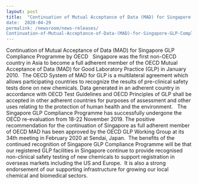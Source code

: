 ```yaml
---
layout: post
title:  "Continuation of Mutual Acceptance of Data (MAD) for Singapore GLP Compliance Programme by OECD“. 
date:  2020-04-29
permalink: /newsroom/news-releases/
Continuation-of-Mutual-Acceptance-of-Data-(MAD)-for-Singapore-GLP-Compliance-Programme-by-OECD 
---
```


Continuation of Mutual Acceptance of Data (MAD) for Singapore GLP Compliance Programme by OECD
 
Singapore was the first non-OECD country in Asia to become a full adherent member of the OECD Mutual Acceptance of Data (MAD) for Good Laboratory Practice (GLP) in January 2010.  The OECD System of MAD for GLP is a multilateral agreement which allows participating countries to recognize the results of pre-clinical safety tests done on new chemicals. Data generated in an adherent country in accordance with OECD Test Guidelines and OECD Principles of GLP shall be accepted in other adherent countries for purposes of assessment and other uses relating to the protection of human health and the environment.
 
The Singapore GLP Compliance Programme has successfully undergone the OECD re-evaluation from 18-22 November 2019. The positive recommendation for the continuation of Singapore as full adherent member of OECD MAD has been approved by the OECD GLP Working Group at its 34th meeting in February 2020 at Sendai, Japan.  The benefits of the continued recognition of Singapore GLP Compliance Programme will be that our registered GLP facilities in Singapore continue to provide recognised non-clinical safety testing of new chemicals to support registration in overseas markets including the US and Europe.  It is also a strong endorsement of our supporting infrastructure for growing our local chemical and biomedical sectors.


